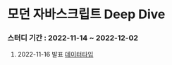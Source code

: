 # 모던 자바스크립트 Deep Dive

### 스터디 기간 : 2022-11-14 ~ 2022-12-02

1. 2022-11-16 발표
[데이터타입](https://boundless-kitchen-cf5.notion.site/01-a2053bf1c82a466f84bdd63b36c70693)
